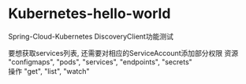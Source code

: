 # Kubernetes-hello-world
Spring-Cloud-Kubernetes DiscoveryClient功能测试

要想获取services列表, 还需要对相应的ServiceAccount添加部分权限
资源 "configmaps", "pods", "services", "endpoints", "secrets"  
操作 "get", "list", "watch"  
